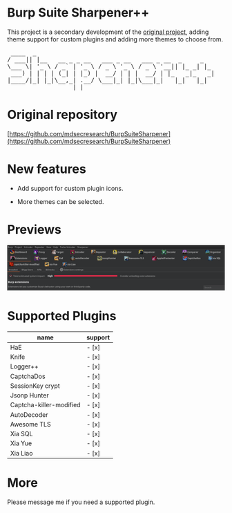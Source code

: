 # Burp Suite Sharpener++

This project is a secondary development of the [original project](https://github.com/mdsecresearch/BurpSuiteSharpener), adding theme support for custom plugins and adding more themes to choose from.

<pre>
 ____  _                                                 
/ ___|| |__   __ _ _ __   ___ _ __   ___ _ __  _     _   
\___ \| '_ \ / _` | '_ \ / _ \ '_ \ / _ \ '__|| |_ _| |_ 
 ___) | | | | (_| | |_) |  __/ | | |  __/ | |_   _|_   _|
|____/|_| |_|\__,_| .__/ \___|_| |_|\___|_|   |_|   |_|  
                  |_|                                    
</pre>

# Original repository

[https://github.com/mdsecresearch/BurpSuiteSharpener](https://github.com/mdsecresearch/BurpSuiteSharpener) 

# New features

- Add support for custom plugin icons.

- More themes can be selected.

# Previews

![alt text](/images/swappy-20250401-151054.png) 

# Supported Plugins

| name                    | support |
|-------------------------|---------|
| HaE                     | - [x]   |
| Knife                   | - [x]   |
| Logger++                | - [x]   |
| CaptchaDos              | - [x]   |
| SessionKey crypt        | - [x]   |
| Jsonp Hunter            | - [x]   |
| Captcha-killer-modified | - [x]   |
| AutoDecoder             | - [x]   |
| Awesome TLS             | - [x]   |
| Xia SQL                 | - [x]   |
| Xia Yue                 | - [x]   |
| Xia Liao                | - [x]   |

# More

Please message me if you need a supported plugin.
